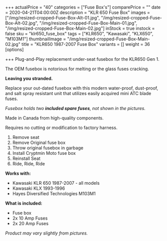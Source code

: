 +++
actualPrice = "40"
categories = ["Fuse Box's"]
comparePrice = ""
date = 2020-04-21T04:00:00Z
description = "KLR 650 Fuse Box"
images = ["/img/resized-cropped-Fuse-Box-Alt-01.jpg", "/img/resized-cropped-Fuse-Box-Alt-02.jpg", "/img/resized-cropped-Fuse-Box-Main-01.jpg", "/img/resized-cropped-Fuse-Box-Main-02.jpg"]
inStock = true
instock = false
sku = "klr650_fuse_box"
tags = ["KLR650", "Kawasaki", "KLX650", "M103M1"]
thumbnailImage = "/img/resized-cropped-Fuse-Box-Main-02.jpg"
title = "KLR650 1987-2007 Fuse Box"
variants = []
weight = 36
[options]

+++
Plug-and-Play replacement under-seat fusebox for the KLR650 Gen 1.

The OEM fusebox is notorious for melting or the glass fuses cracking.

**Leaving you stranded.**

Replace your out-dated fusebox with this modern water-proof, dust-proof, and salt spray resistant unit that utilizes easily acquired mini ATC blade fuses.

_Fusebox holds two **included spare fuses**, not shown in the pictures._

Made in Canada from high-quality components.

Requires no cutting or modification to factory harness.

1. Remove seat
2. Remove Original fuse box
3. Throw original fusebox in garbage
4. Install Cryptmin Moto fuse box
5. Reinstall Seat
6. Ride, Ride, Ride

**Works with:**

* Kawasaki KLR 650 1987-2007 - all models
* Kawasaki KLX 1993-1996
* Hayes Diversified Technologies M103M1

**What is included:**

* Fuse box
* 2x 10 Amp Fuses
* 2x 20 Amp Fuses

_Product may vary slightly from pictures._ 